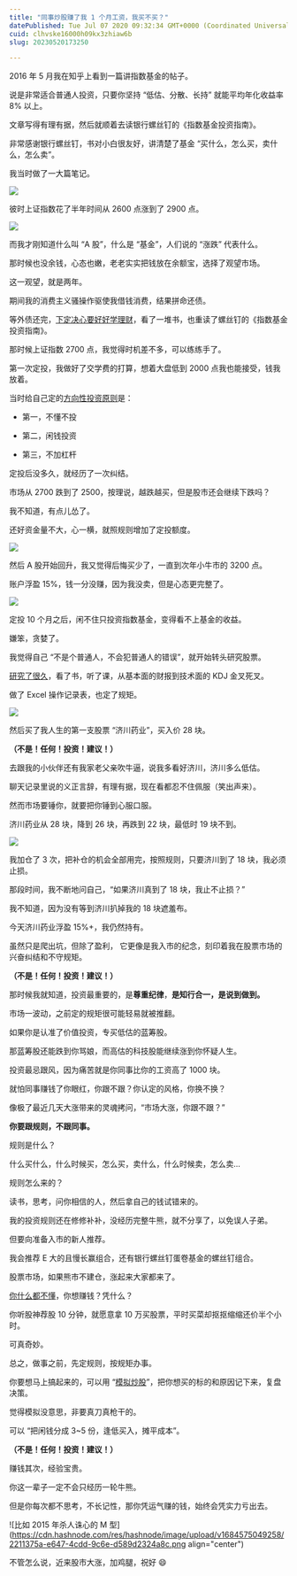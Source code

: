 ```yaml
---
title: "同事炒股赚了我 1 个月工资，我买不买？"
datePublished: Tue Jul 07 2020 09:32:34 GMT+0000 (Coordinated Universal Time)
cuid: clhvske16000h09kx3zhiaw6b
slug: 20230520173250

---
```


2016 年 5 月我在知乎上看到一篇讲指数基金的帖子。

说是非常适合普通人投资，只要你坚持 “低估、分散、长持” 就能平均年化收益率 8% 以上。

文章写得有理有据，然后就顺着去读银行螺丝钉的《指数基金投资指南》。

非常感谢银行螺丝钉，书对小白很友好，讲清楚了基金 “买什么，怎么买，卖什么，怎么卖”。

我当时做了一大篇笔记。

![](https://cdn.hashnode.com/res/hashnode/image/upload/v1684575026787/bacfe446-0270-4106-a391-935280399cad.png)

彼时上证指数花了半年时间从 2600 点涨到了 2900 点。

![](https://cdn.hashnode.com/res/hashnode/image/upload/v1684575030151/98d3053f-b4eb-4af4-8800-4cac20c2fe5a.jpeg)

而我才刚知道什么叫 “A 股”，什么是 “基金”，人们说的 “涨跌” 代表什么。

那时候也没余钱，心态也嫩，老老实实把钱放在余额宝，选择了观望市场。

这一观望，就是两年。

期间我的消费主义骚操作驱使我借钱消费，结果拼命还债。

等外债还完，[下定决心要好好学理财](http://mp.weixin.qq.com/s?__biz=MzI3MzU5MDA1OQ==&mid=2247485785&idx=1&sn=5a21d89dc92243929a3e057814935423&chksm=eb21bb1ddc56320b36a1179ceaf3f986b90720a11669d41b6cf38269a1afa4483d672a435d3b&scene=21#wechat_redirect)，看了一堆书，也重读了螺丝钉的《指数基金投资指南》。

那时候上证指数 2700 点，我觉得时机差不多，可以练练手了。

第一次定投，我做好了交学费的打算，想着大盘低到 2000 点我也能接受，钱我放着。

当时给自己定的[方向性投资原则](http://mp.weixin.qq.com/s?__biz=MzI3MzU5MDA1OQ==&mid=2247485686&idx=1&sn=00b87059ab7d256ddb8829ff9b81443b&chksm=eb21bab2dc5633a44506ad9ed18e9104ed5787349631ffa0f46dcd38dbbdd91c253e2a874ab1&scene=21#wechat_redirect)是：

* 第一，不懂不投
    
* 第二，闲钱投资
    
* 第三，不加杠杆
    

定投后没多久，就经历了一次纠结。

市场从 2700 跌到了 2500，按理说，越跌越买，但是股市还会继续下跌吗？

我不知道，有点儿怂了。

还好资金量不大，心一横，就照规则增加了定投额度。

![](https://cdn.hashnode.com/res/hashnode/image/upload/v1684575131072/3a7db919-3c16-423a-ae5c-36399b27c414.jpeg)

然后 A 股开始回升，我又觉得后悔买少了，一直到次年小牛市的 3200 点。

账户浮盈 15%，钱一分没赚，因为我没卖，但是心态更完整了。

![](https://cdn.hashnode.com/res/hashnode/image/upload/v1684575122514/daa81102-54cf-49fe-b6e0-ec0712cc82ef.png)

定投 10 个月之后，闲不住只投资指数基金，变得看不上基金的收益。

嫌笨，贪婪了。

我觉得自己 “不是个普通人，不会犯普通人的错误”，就开始转头研究股票。

[研究了很久](http://mp.weixin.qq.com/s?__biz=MzI3MzU5MDA1OQ==&mid=2247485979&idx=1&sn=e5cbe8295da671ab63c3a82ef88d8ab2&chksm=eb21b85fdc563149b10c30e019a73169258a808ed74dff1fb76147b11ee25ce38456a86fd25f&scene=21#wechat_redirect)，看了书，听了课，从基本面的财报到技术面的 KDJ 金叉死叉。

做了 Excel 操作记录表，也定了规矩。

![](https://cdn.hashnode.com/res/hashnode/image/upload/v1684575108140/25bace8e-e569-4990-831c-45d9680ee747.jpeg)

然后买了我人生的第一支股票 “济川药业”，买入价 28 块。

**（不是！任何！投资！建议！）**

去跟我的小伙伴还有我家老父亲吹牛逼，说我多看好济川，济川多么低估。

聊天记录里说的义正言辞，有理有据，现在看都忍不住佩服（笑出声来）。

然而市场要锤你，就要把你锤到心服口服。

济川药业从 28 块，降到 26 块，再跌到 22 块，最低时 19 块不到。

![](https://cdn.hashnode.com/res/hashnode/image/upload/v1684575086031/afe37cb3-5f8a-4624-9b8d-49a5ac1170a2.jpeg)

我加仓了 3 次，把补仓的机会全部用完，按照规则，只要济川到了 18 块，我必须止损。

那段时间，我不断地问自己，“如果济川真到了 18 块，我止不止损？”

我不知道，因为没有等到济川扒掉我的 18 块遮羞布。

今天济川药业浮盈 15%+，我仍然持有。

虽然只是爬出坑，但除了盈利， 它更像是我入市的纪念，刻印着我在股票市场的兴奋纠结和不守规矩。

**（不是！任何！投资！建议！）**

那时候我就知道，投资最重要的，是**尊重纪律**，**是知行合一，是说到做到。**

市场一波动，之前定的规矩很可能轻易就被推翻。

如果你是认准了价值投资，专买低估的蓝筹股。

那蓝筹股还能跌到你骂娘，而高估的科技股能继续涨到你怀疑人生。

投资最忌跟风，因为痛苦就是你同事比你的工资高了 1000 块。

就怕同事赚钱了你眼红，你跟不跟？你认定的风格，你换不换？

像极了最近几天大涨带来的灵魂拷问，“市场大涨，你跟不跟？”

**你要跟规则，不跟同事。**

规则是什么？

什么买什么，什么时候买，怎么买，卖什么，什么时候卖，怎么卖...

规则怎么来的？

读书，思考，问你相信的人，然后拿自己的钱试错来的。

我的投资规则还在修修补补，没经历完整牛熊，就不分享了，以免误人子弟。

但要向准备入市的新人推荐。

我会推荐 E 大的且慢长赢组合，还有银行螺丝钉蛋卷基金的螺丝钉组合。

股票市场，如果熊市不建仓，涨起来大家都来了。

[你什么都不懂](http://mp.weixin.qq.com/s?__biz=MzI3MzU5MDA1OQ==&mid=2247485451&idx=1&sn=771cf7239ef9ceb9d7c7a111dd587a21&chksm=eb21ba4fdc5633590c1d10743283bd845d5711ddeb153e3a6804c04a71436cedd019fc6d3ddf&scene=21#wechat_redirect)，你想赚钱？凭什么？

你听股神荐股 10 分钟，就愿意拿 10 万买股票，平时买菜却抠抠缩缩还价半个小时。

可真奇妙。

总之，做事之前，先定规则，按规矩办事。

你要想马上搞起来的，可以用 “[模拟炒股](http://mp.weixin.qq.com/s?__biz=MzI3MzU5MDA1OQ==&mid=2247485451&idx=1&sn=771cf7239ef9ceb9d7c7a111dd587a21&chksm=eb21ba4fdc5633590c1d10743283bd845d5711ddeb153e3a6804c04a71436cedd019fc6d3ddf&scene=21#wechat_redirect)”，把你想买的标的和原因记下来，复盘决策。

觉得模拟没意思，非要真刀真枪干的。

可以 “把闲钱分成 3~5 份，逢低买入，摊平成本”。

**（不是！任何！投资！建议！）**

赚钱其次，经验宝贵。

你这一辈子一定不会只经历一轮牛熊。

但是你每次都不思考，不长记性，那你凭运气赚的钱，始终会凭实力亏出去。

![比如 2015 年杀人诛心的 M 型](https://cdn.hashnode.com/res/hashnode/image/upload/v1684575049258/2211375a-e647-4cdd-9c6e-d589d2324a8c.png align="center")

不管怎么说，近来股市大涨，加鸡腿，祝好 😄